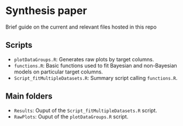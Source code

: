 # Synthesis paper

Brief guide on the current and relevant files hosted in this repo

## Scripts
- `plotDataGroups.R`: Generates raw plots by target columns.
- `functions.R`: Basic functions used to fit Bayesian and non-Bayesian models on particular target columns.
- `Script_fitMultipleDatasets.R`: Summary script calling `functions.R`.

## Main folders
- `Results`: Ouput of the `Script_fitMultipleDatasets.R` script.
- `RawPlots`: Ouput of the `plotDataGroups.R` script.